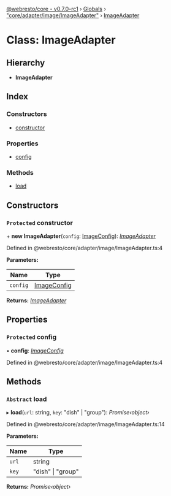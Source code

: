 [@webresto/core - v0.7.0-rc1](../README.md) › [Globals](../globals.md) › ["core/adapter/image/ImageAdapter"](../modules/_core_adapter_image_imageadapter_.md) › [ImageAdapter](_core_adapter_image_imageadapter_.imageadapter.md)

# Class: ImageAdapter

## Hierarchy

* **ImageAdapter**

## Index

### Constructors

* [constructor](_core_adapter_image_imageadapter_.imageadapter.md#protected-constructor)

### Properties

* [config](_core_adapter_image_imageadapter_.imageadapter.md#protected-config)

### Methods

* [load](_core_adapter_image_imageadapter_.imageadapter.md#abstract-load)

## Constructors

### `Protected` constructor

\+ **new ImageAdapter**(`config`: [ImageConfig](../interfaces/_core_adapter_image_imageconfig_.imageconfig.md)): *[ImageAdapter](_core_adapter_image_imageadapter_.imageadapter.md)*

Defined in @webresto/core/adapter/image/ImageAdapter.ts:4

**Parameters:**

Name | Type |
------ | ------ |
`config` | [ImageConfig](../interfaces/_core_adapter_image_imageconfig_.imageconfig.md) |

**Returns:** *[ImageAdapter](_core_adapter_image_imageadapter_.imageadapter.md)*

## Properties

### `Protected` config

• **config**: *[ImageConfig](../interfaces/_core_adapter_image_imageconfig_.imageconfig.md)*

Defined in @webresto/core/adapter/image/ImageAdapter.ts:4

## Methods

### `Abstract` load

▸ **load**(`url`: string, `key`: "dish" | "group"): *Promise‹object›*

Defined in @webresto/core/adapter/image/ImageAdapter.ts:14

**Parameters:**

Name | Type |
------ | ------ |
`url` | string |
`key` | "dish" &#124; "group" |

**Returns:** *Promise‹object›*

